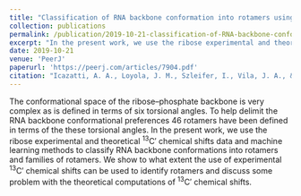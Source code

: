 ```yaml
---
title: "Classification of RNA backbone conformation into rotamers using <sup>13</sup>C&prime; chemical shifts How far we can go?"
collection: publications
permalink: /publication/2019-10-21-classification-of-RNA-backbone-conformation-into-rotamers
excerpt: "In the present work, we use the ribose experimental and theoretical <sup>13</sup>C&prime; chemical shifts data and machine learning methods to classify RNA backbone conformations into rotamers and families of rotamers."
date: 2019-10-21
venue: 'PeerJ'
paperurl: 'https://peerj.com/articles/7904.pdf'
citation: "Icazatti, A. A., Loyola, J. M., Szleifer, I., Vila, J. A., & Martin, O. A. (2019). Classification of RNA backbone conformation into rotamers using <sup>13</sup>C&prime; chemical shifts: exploring how far we can go. PeerJ 7:e7904 https://doi.org/10.7717/peerj.7904"
---
```

The conformational space of the ribose–phosphate backbone is very complex as is defined in terms of six torsional angles. To help delimit the RNA backbone conformational preferences 46 rotamers have been defined in terms of the these torsional angles. In the present work, we use the ribose experimental and theoretical <sup>13</sup>C&prime; chemical shifts data and machine learning methods to classify RNA backbone conformations into rotamers and families of rotamers. We show to what extent the use of experimental <sup>13</sup>C&prime; chemical shifts can be used to identify rotamers and discuss some problem with the theoretical computations of <sup>13</sup>C&prime; chemical shifts.